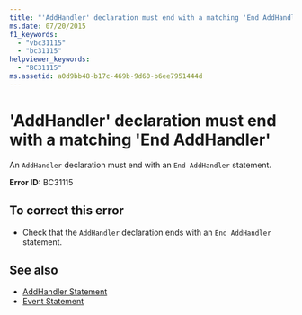 ```yaml
---
title: "'AddHandler' declaration must end with a matching 'End AddHandler'"
ms.date: 07/20/2015
f1_keywords: 
  - "vbc31115"
  - "bc31115"
helpviewer_keywords: 
  - "BC31115"
ms.assetid: a0d9bb48-b17c-469b-9d60-b6ee7951444d
---
```

# 'AddHandler' declaration must end with a matching 'End AddHandler'
An `AddHandler` declaration must end with an `End AddHandler` statement.  
  
 **Error ID:** BC31115  
  
## To correct this error  
  
- Check that the `AddHandler` declaration ends with an `End AddHandler` statement.  
  
## See also

- [AddHandler Statement](../language-reference/statements/addhandler-statement.md)
- [Event Statement](../language-reference/statements/event-statement.md)
